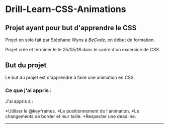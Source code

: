 # Drill-Learn-CSS-Animations
Projet ayant pour but d'apprendre le CSS
----------------------------------------


Projet en solo fait par Stéphane Wyns à *BeCode*, en début de formation.

Projet crée et terminer le le *25/05/18* dans le cadre d'un excercice de *CSS*.


## But du projet

Le but du projet est d'apprendre à faire une animation en CSS.


### Ce que j'ai appris :

J'ai appris à :

*Utiliser le @keyframes.
*Le positionnement de l'animation.
*Le changements de border et leur taille.
*Respecter une deadline.


----------------------

